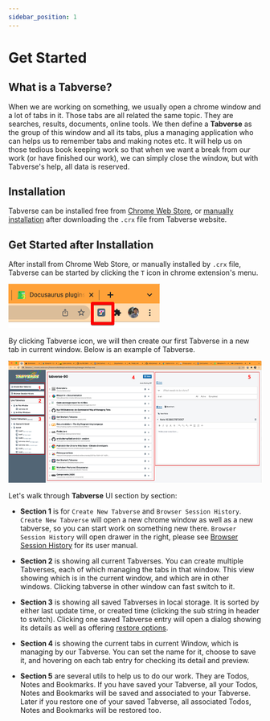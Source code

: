 ```yaml
---
sidebar_position: 1
---
```


# Get Started

## What is a **Tabverse**?

When we are working on something, we usually open a chrome window and a lot of
tabs in it. Those tabs are all related the same topic. They are searches,
results, documents, online tools. We then define a **Tabverse** as the group of this
window and all its tabs, plus a managing application who can helps us to
remember tabs and making notes etc. It will help us on those tedious book
keeping work so that when we want a break from our work (or have finished our
work), we can simply close the window, but with Tabverse's help, all data is
reserved.

## Installation

Tabverse can be installed free from [Chrome Web Store](/), or [manually
installation](https://www.cnet.com/tech/services-and-software/how-to-install-chrome-extensions-manually/)
after downloading the `.crx` file from Tabverse website.

## Get Started after Installation

After install from Chrome Web Store, or manually installed by `.crx` file,
Tabverse can be started by clicking the `T` icon in chrome extension's menu.

![Start Tabverse](../static/img/tabverse-manual-1.png)

By clicking Tabverse icon, we will then create our first Tabverse in a new tab
in current window. Below is an example of Tabverse.

![Tabverse UI Overview](../static/img/tabverse-manual-2.png)

Let's walk through **Tabverse** UI section by section:

- **Section 1** is for `Create New Tabverse` and `Browser Session History`.
  `Create New Tabverse` will open a new chrome window as well as a new tabverse,
  so you can start work on something new there. `Browser Session History` will
  open drawer in the right, please see [Browser Session History](/docs/session)
  for its user manual.

- **Section 2** is showing all current Tabverses. You can create multiple
  Tabverses, each of which managing the tabs in that window. This view showing
  which is in the current window, and which are in other windows. Clicking
  tabverse in other window can fast switch to it.

- **Section 3** is showing all saved Tabverses in local storage. It is sorted by
  either last update time, or created time (clicking the sub string in header to
  switch). Clicking one saved Tabverse entry will open a dialog showing its
  details as well as offering [restore options](/docs/restore).

- **Section 4** is showing the current tabs in current Window, which is managing
  by our Tabverse. You can set the name for it, choose to save it, and hovering
  on each tab entry for checking its detail and preview.

- **Section 5** are several utils to help us to do our work. They are Todos,
  Notes and Bookmarks. If you have saved your Tabverse, all your Todos, Notes
  and Bookmarks will be saved and associated to your Tabverse. Later if you
  restore one of your saved Tabverse, all associated Todos, Notes and Bookmarks
  will be restored too.
